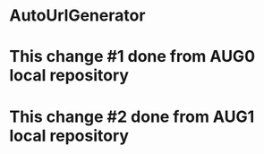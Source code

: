 # AutoUrlGenerator
# This change #1 done from AUG0 local repository
# This change #2 done from AUG1 local repository
